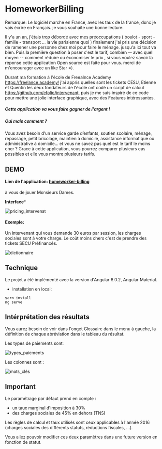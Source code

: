 # HomeworkerBilling

Remarque: Le logiciel marche en France, avec les taux de la france, donc je vais écrire en Français. je vous souhaite une bonne lecture.

Il y'a un an, j'étais trop débordé avec mes préoccupations ( boulot - sport - famille - transport ... la vie parisienne quoi )
finalement j'ai pris une décision de ramener une personne chez moi pour faire le ménage. jusqu'a ici tout va bien. Puis la première question à poser c'est le tarif, combien -- avec quel moyen -- comment réduire ou économiser le prix , si vous voulez savoir la réponse cette application Open source est faite pour vous. merci de m'encourager avec un like Star =).

Durant ma formation à l'école de Freealnce Academy
https://freelance.academy/ j'ai appris quelles sont les tickets CESU, Etienne et Quentin les deux fondateurs de l'école ont codé un script de calcul https://github.com/efolio/intervenant,  puis je me suis inspiré de ce code pour mettre une jolie interface graphique, avec des Features intéressantes.

##### Cette application va vous faire gagner de l'argent !

##### Oui mais comment ?

Vous avez besoin d'un service garde d’enfants, soutien scolaire, ménage, repassage, petit bricolage, maintien à domicile, assistance informatique ou administrative à domicile… et vous ne savez pas quel est le tarif le moins cher ?
Grace à cette application, vous pourrez comparer plusieurs cas possibles et elle vous montre plusieurs tarifs.

## DEMO

#### Lien de l'application: [homeworker-billing](https://anouar99pac.github.io/homeworker-billing/) 
à vous de jouer Monsieurs Dames.

**Interface***

![pricing_intervenat](https://user-images.githubusercontent.com/12816334/59857071-72a0a500-9378-11e9-97e3-98f3a879726c.png)

#### Exemple: 

Un intervenant qui vous demande 30 euros par session, les charges sociales sont à votre charge.
Le coût moins chers c'est de prendre des tickets SECU  Préfinancés.

![dictionnaire](https://user-images.githubusercontent.com/12816334/59859032-530b7b80-937c-11e9-9c28-c46a70c16332.png)



## Technique

Le projet a été implémenté avec la version d'Angular 8.0.2, Angular Material.

- Installation en local:

```
yarn install
ng serve
```

## Intérprétation des résultats

Vous aurez besoin de voir dans l'onget Glossaire dans le menu à gauche, la définition de chaque abréviation dans le tableau du résultat.

Les types de paiements sont:

![types_paiements](https://user-images.githubusercontent.com/12816334/59865119-8fdd6f80-9388-11e9-85f4-b20b5f72ba22.png)

Les colonnes sont :

![mots_clés](https://user-images.githubusercontent.com/12816334/59865116-8e13ac00-9388-11e9-8a41-f8111b69e411.png)

## Important

Le paramétrage par défaut prend en compte :

  * un taux marginal d'imposition à 30%
  * des charges sociales de 45% en dehors (TNS)

Les règles de calcul et taux utilisés sont ceux applicables à l'année 2016 (charges sociales des différents statuts, réductions fiscales, …).

Vous allez pouvoir modifier ces deux paramètres dans une future version en fonction de statut. 

